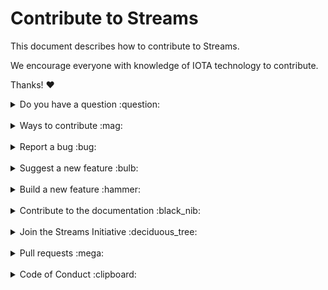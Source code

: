 # Contribute to Streams

This document describes how to contribute to Streams.

We encourage everyone with knowledge of IOTA technology to contribute.

Thanks! :heart:

<details>
<summary>Do you have a question :question:</summary>
<br>

If you have a general or technical question, you can use one of the following resources instead of submitting an issue:

- [**Developer documentation:**](https://docs.iota.org/) For official information about developing with IOTA technology
- [**Discord:**](https://discord.iota.org/) For real-time chats with the developers and community members
- [**IOTA cafe:**](https://iota.cafe/) For technical discussions with the Research and Development Department at the IOTA Foundation
- [**StackExchange:**](https://iota.stackexchange.com/) For technical and troubleshooting questions
</details>

<br>

<details>
<summary>Ways to contribute :mag:</summary>
<br>

To contribute to Streams on GitHub, you can:

- Report a bug
- Suggest a new feature
- Build a new feature
- Contribute to the documentation
- Join the Streams Initiative
</details>

<br>

<details>
<summary>Report a bug :bug:</summary>
<br>

This section guides you through reporting a bug. Following these guidelines helps maintainers and the community understand the bug, reproduce the behavior, and find related bugs.

### Before reporting a bug

Please check the following list:

- **Do not open a GitHub issue for [security vulnerabilities](.github/SECURITY.MD)**, instead, please contact us at [security@iota.org](mailto:security@iota.org).

- **Ensure the bug was not already reported** by searching on GitHub under [**Issues**](https://github.com/iotaledger/streams/issues). If the bug has already been reported **and the issue is still open**, add a comment to the existing issue instead of opening a new one.

**Note:** If you find a **Closed** issue that seems similar to what you're experiencing, open a new issue and include a link to the original issue in the body of your new one.

### Submitting A Bug Report

To report a bug, [open a new issue](https://github.com/iotaledger/streams/issues/new), and be sure to include as many details as possible, using the template.

**Note:** Minor changes such as fixing a typo can but do not need an open issue.

If you also want to fix the bug, submit a [pull request](#pull-requests) and reference the issue.

</details>

<br>

<details>
<summary>Suggest a new feature :bulb:</summary>
<br>

This section guides you through suggesting a new feature. Following these guidelines helps maintainers and the community collaborate to find the best possible way forward with your suggestion.

### Before suggesting a new feature

**Ensure the feature has not already been suggested** by searching on GitHub under [**Issues**](https://github.com/iotaledger/streams/issues).

### Suggesting a new feature

To suggest a new feature, talk to the IOTA community and IOTA Foundation members in the #streams-discussion channel on [Discord](https://discord.iota.org/).

If the team approves your feature, an issue will be created for it.

</details>

<br>

<details>
<summary>Build a new feature :hammer:</summary>
<br>

This section guides you through building a new feature. Following these guidelines helps give your feature the best chance of being approved and merged.

### Before building a new feature

Make sure to discuss the feature in the #streams-discussion channel on [Discord](https://discord.iota.org/).

### Building a new feature

To build a new feature, check out a new branch based on the `master` branch.

If your feature has a public-facing API, please consider the following:

- Make sure to document the feature, using the guidelines in this [Rust RFC](https://github.com/rust-lang/rfcs/blob/master/text/1574-more-api-documentation-conventions.md#appendix-a-full-conventions-text)
- Makes sure to include [documentation tests](https://doc.rust-lang.org/rustdoc/documentation-tests.html)
</details>

<br>

<details>
<summary>Contribute to the documentation :black_nib:</summary>
<br>

The Streams documentation is hosted on https://docs.iota.org, which is built from content in the [documentation](https://github.com/iotaledger/documentation) repository.

Please see the [guidelines](https://github.com/iotaledger/documentation/CONTRIBUTING.md) on the documentation repository for information on how to contribute to the documentation.

</details>

<br>

<details>
<summary>Join the Streams Initiative :deciduous_tree:</summary>
<br>

The [IOTA Streams Initiative](https://github.com/iota-community/IOTAStreams) is a collaborative effort to improve the Streams developer experience by focussing on the following goals:

- Quality assurance and review
- Documentation
- Code samples
- Improvements to modules and libraries

## How much time is involved

You can invest as much or as little time as you want into the initiative.

## What's in it for you

In return for your time, not only do you get to be a part of the future of IOTA technology, you will also be given a badge on Discord to show others that you're a valuable member of the IOTA community.

## How to join

If you're interested in joining, chat to us in the #experience channel on [Discord](https://discord.iota.org/).

</details>

<br>

<details>
<summary>Pull requests :mega:</summary>
<br>

This section guides you through submitting a pull request (PR). Following these guidelines helps give your PR the best chance of being approved and merged.

### Before submitting a pull request

When creating a pull request (PR), please follow these steps to have your contribution considered by the maintainers:

- A PR should have exactly one concern (for example one feature or one bug). If a PR addresses more than one concern, it should be split into more PRs.

- A PR can be merged only if it references an open issue

  **Note:** Minor changes such as fixing a typo can but do not need an open issue.

### Submitting a pull request

The following is a typical workflow for submitting a new pull request:

1. Fork this repository
2. Create a new branch based on your fork. For example, `git checkout -b fix/my-fix` or ` git checkout -b feat/my-feature`.
3. Make your changes
4. Run the `cargo fmt` command to make sure your code is well formatted
5. Commit your changes, using a clear commit message, and push them to your fork
6. Target your pull request to be merged with the `master` branch

If all [status checks](https://help.github.com/articles/about-status-checks/) pass, and the maintainer approves the PR, it will be merged.

**Note:** Reviewers may ask you to complete additional work, tests, or other changes before your pull request can be approved and merged.

</details>

<br>

<details>
<summary>Code of Conduct :clipboard:</summary>
<br>

This project and everyone participating in it is governed by the [IOTA Code of Conduct](.github/CODE_OF_CONDUCT.md).

